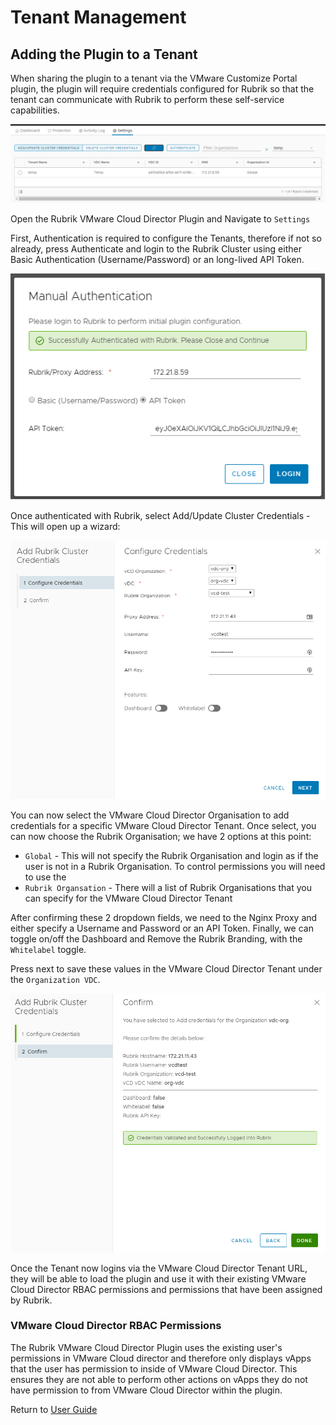 # Tenant Management

## Adding the Plugin to a Tenant

When sharing the plugin to a tenant via the VMware Customize Portal plugin, the plugin will require credentials configured for Rubrik so that the tenant can communicate with Rubrik to perform these self-service capabilities.

![alt-text](../img/img15.png)

Open the Rubrik VMware Cloud Director Plugin and Navigate to `Settings`

First, Authentication is required to configure the Tenants, therefore if not so already, press Authenticate and login to the Rubrik Cluster using either Basic Authentication (Username/Password) or an long-lived API Token.

![alt-text](../img/img52.png)

Once authenticated with Rubrik, select Add/Update Cluster Credentials - This will open up a wizard:

![alt-text](../img/img53.png)

You can now select the VMware Cloud Director Organisation to add credentials for a specific VMware Cloud Director Tenant. 
Once select, you can now choose the Rubrik Organisation; we have 2 options at this point:
* `Global` - This will not specify the Rubrik Organisation and login as if the user is not in a Rubrik Organisation. To control permissions you will need to use the 
* `Rubrik Organsation` - There will a list of Rubrik Organisations that you can specify for the VMware Cloud Director Tenant

After confirming these 2 dropdown fields, we need to the Nginx Proxy and either specify a Username and Password or an API Token. Finally, we can toggle on/off the Dashboard and Remove the Rubrik Branding, with the `Whitelabel` toggle.

Press next to save these values in the VMware Cloud Director Tenant under the `Organization VDC`.

![alt-text](../img/img54.png)

Once the Tenant now logins via the VMware Cloud Director Tenant URL, they will be able to load the plugin and use it with their existing VMware Cloud Director RBAC permissions and permissions that have been assigned by Rubrik.

### VMware Cloud Director RBAC Permissions

The Rubrik VMware Cloud Director Plugin uses the existing user's permissions in VMware Cloud director and therefore only displays vApps that the user has permission to inside of VMware Cloud Director. This ensures they are not able to perform other actions on vApps they do not have permission to from VMware Cloud Director within the plugin.

Return to [User Guide](../user-guide.md)
